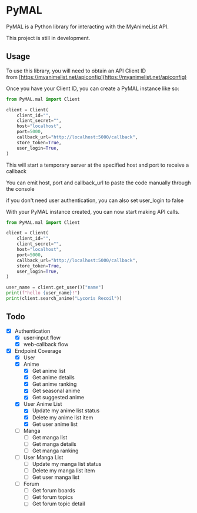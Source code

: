 # PyMAL

PyMAL is a Python library for interacting with the MyAnimeList API.

This project is still in development.
## Usage

To use this library, you will need to obtain an API Client ID from [https://myanimelist.net/apiconfig](https://myanimelist.net/apiconfig)

Once you have your Client ID, you can create a PyMAL instance like so:

```python
from PyMAL.mal import Client

client = Client(
    client_id="",
    client_secret="",
    host="localhost",
    port=5000,
    callback_url="http://localhost:5000/callback",
    store_token=True,
    user_login=True,
)
```

This will start a temporary server at the specified host and port to receive a callback

You can emit host, port and callback_url to paste the code manually through the console

if you don't need user authentication, you can also set user_login to false

With your PyMAL instance created, you can now start making API calls.

```python
from PyMAL.mal import Client

client = Client(
    client_id="",
    client_secret="",
    host="localhost",
    port=5000,
    callback_url="http://localhost:5000/callback",
    store_token=True,
    user_login=True,
)

user_name = client.get_user()["name"]
print(f"hello {user_name}!")
print(client.search_anime("Lycoris Recoil"))
```

## Todo

- [x]  Authentication
    - [x]  user-input flow
    - [x]  web-callback flow
- [x]  Endpoint Coverage
    - [x]  User
    - [x]  Anime
        - [x]  Get anime list
        - [x]  Get anime details
        - [x]  Get anime ranking
        - [x]  Get seasonal anime
        - [x]  Get suggested anime
    - [x]  User Anime List
        - [x]  Update my anime list status
        - [x]  Delete my anime list item
        - [x]  Get user anime list
    - [ ]  Manga
        - [ ]  Get manga list
        - [ ]  Get manga details
        - [ ]  Get manga ranking
    - [ ]  User Manga List
        - [ ]  Update my manga list status
        - [ ]  Delete my manga list item
        - [ ]  Get user manga list
    - [ ]  Forum
        - [ ]  Get forum boards
        - [ ]  Get forum topics
        - [ ]  Get forum topic detail